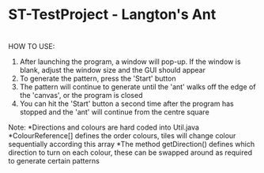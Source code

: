 # ST-TestProject - Langton's Ant
#
HOW TO USE:
1. After launching the program, a window will pop-up. If the window is blank, adjust the window size and the GUI should appear
2. To generate the pattern, press the 'Start' button
3. The pattern will continue to generate until the 'ant' walks off the edge of the 'canvas', or the program is closed
4. You can hit the 'Start' button a second time after the program has stopped and the 'ant' will continue from the centre square

Note:
*Directions and colours are hard coded into Util.java
*ColourReference[] defines the order colours, tiles will change colour sequentially according this array
*The method getDirection() defines which direction to turn on each colour, these can be swapped around as required to generate certain patterns
